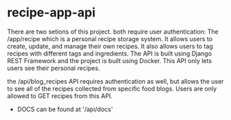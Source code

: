 # recipe-app-api

There are two setions of this project. both require user authentication:
The /app/recipe which is a personal recipe storage system. It allows users to create, update, and manage their own recipes. It also allows users to tag recipes with different tags and ingredients. The API is built using Django REST Framework and the project is built using Docker. This API only lets users see their personal recipes.

the /api/blog_recipes API requires authentication as well, but allows the user to see all of the recipes collected from specific food blogs. Users are only allowed to GET recipes from this API.

- DOCS can be found at '/api/docs'
